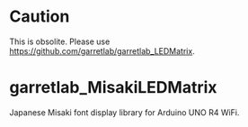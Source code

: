 # Caution
 This is obsolite. Please use https://github.com/garretlab/garretlab_LEDMatrix.
 
# garretlab_MisakiLEDMatrix
 Japanese Misaki font display library for Arduino UNO R4 WiFi.